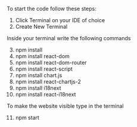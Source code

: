 To start the code follow these steps: 

1) Click Terminal on your IDE of choice
2) Create New Terminal

Inside your terminal write the following commands

3) npm install
4) npm install react-dom
5) npm install react-dom-router
6) npm install react-script
7) npm install chart.js
8) npm install react-chartjs-2
9) npm install i18next
10) npm install react-i18next

To make the website visible type in the terminal

11) npm start